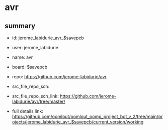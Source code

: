 # avr
 
## summary 
* id: jerome_labidurie_avr_$savepcb
* user: jerome_labidurie
* name: avr
* board: $savepcb
* repo: https://github.com/jerome-labidurie/avr



* src_file_repo_sch: 
* src_file_repo_sch_link: https://github.com/jerome-labidurie/avr/tree/master/
* full details link: https://github.com/oomlout/oomlout_oomp_project_bot_v_2/tree/main/projects/jerome_labidurie_avr_$savepcb/current_version/working  






